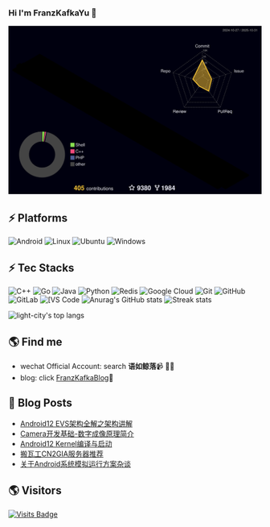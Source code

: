 ### Hi I'm FranzKafkaYu 👋

<!--
**FranzKafkaYu/FranzKafkaYu** is a ✨ _special_ ✨ repository because its `README.md` (this file) appears on your GitHub profile.

Here are some ideas to get you started:


-->
![](./profile-3d-contrib/profile-night-rainbow.svg)
## ⚡ Platforms

![Android](https://img.shields.io/badge/Android-3DDC84?style=for-the-badge&logo=android&logoColor=white)
![Linux](https://img.shields.io/badge/Linux-FCC624?style=for-the-badge&logo=linux&logoColor=black)
![Ubuntu](https://img.shields.io/badge/Ubuntu-E95420?style=for-the-badge&logo=ubuntu&logoColor=white)
![Windows](https://img.shields.io/badge/Windows-0078D6?style=for-the-badge&logo=windows&logoColor=white)

## ⚡ Tec Stacks

![C++](https://img.shields.io/badge/-C++-00599C?style=flat-square&logo=c)
![Go](https://img.shields.io/badge/-go-%23E44D27?style=flat-square&logo=go&logoColor=ffffff)
![Java](https://img.shields.io/badge/-java-E34A86?style=flat-square&logo=java)
![Python](https://img.shields.io/badge/-Python-black?style=flat-square&logo=Python)
![Redis](https://img.shields.io/badge/-Redis-black?style=flat-square&logo=Redis)
![Google Cloud](https://img.shields.io/badge/Google%20Cloud-black?style=flat-square&logo=google-cloud)
![Git](https://img.shields.io/badge/-Git-black?style=flat-square&logo=git)
![GitHub](https://img.shields.io/badge/-GitHub-181717?style=flat-square&logo=github)
![GitLab](https://img.shields.io/badge/-GitLab-FCA121?style=flat-square&logo=gitlab)
<img alt="[VS Code" src="https://img.shields.io/badge/-VSCode-%23007ACC?style=flat-square&logo=visual-studio-code" />
![Anurag's GitHub stats](https://github-readme-stats.vercel.app/api?username=FranzKafkaYu&theme=cobalt2&show_icons=true)
![Streak stats](https://github-readme-streak-stats.herokuapp.com/?user=FranzKafkaYu&show_icons=true&theme=tokyonight)
<p align='left'>
  <img align="top" src="https://github-readme-stats.vercel.app/api/top-langs/?username=FranzKafkaYu&bg_color=071A2C&line_height=20&text_color=FFFFFF" alt="light-city's top langs"/>
</p>


## 🌎 Find me
- wechat Official Account: search **语如鲸落**📹 ✍🏾
- blog: click [FranzKafkaBlog](https://coderfan.net/)🏓
## 🚀 Blog Posts
<!-- BLOG-POST-LIST:START -->
- [Android12 EVS架构全解之架构讲解](https://coderfan.net/android12-evs-architecture-introduce.html?utm_source=rss&utm_medium=rss&utm_campaign=android12-evs-architecture-introduce)
- [Camera开发基础-数字成像原理简介](https://coderfan.net/camera-development-basisdigital-image-theory.html?utm_source=rss&utm_medium=rss&utm_campaign=camera-development-basisdigital-image-theory)
- [Android12 Kernel编译与启动](https://coderfan.net/android12-kernel-compile-and-start.html?utm_source=rss&utm_medium=rss&utm_campaign=android12-kernel-compile-and-start)
- [搬瓦工CN2GIA服务器推荐](https://coderfan.net/bandwagonhost-cn2-gia-vps.html?utm_source=rss&utm_medium=rss&utm_campaign=bandwagonhost-cn2-gia-vps)
- [关于Android系统模拟运行方案杂谈](https://coderfan.net/how-to-emulate-android-device.html?utm_source=rss&utm_medium=rss&utm_campaign=how-to-emulate-android-device)
<!-- BLOG-POST-LIST:END -->

## 🌎 Visitors
[![Visits Badge](https://badges.pufler.dev/visits/puf17640/git-badges)](https://badges.pufler.dev)

